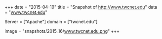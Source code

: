 
+++
date = "2015-04-19"
title = "Snapshot of http://www.twcnet.edu"
data = "www.twcnet.edu"

Server = ["Apache"]
domain = ["twcnet.edu"]

  image = "snapshots/2015_16/www.twcnet.edu.png"
+++
#
